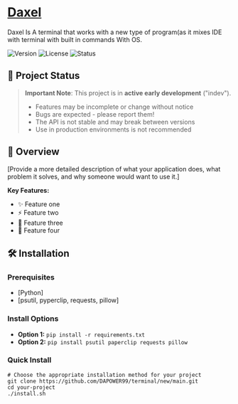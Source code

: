# <span style="color:#1e90ff">[Daxel](https://www.github.com/DAPOWER99/terminal/)</span>
Daxel Is A terminal that works with a new type of program(as it mixes IDE with terminal with built in commands With OS.

![Version](https://img.shields.io/badge/version-1.0-blue.svg)
![License](https://img.shields.io/badge/license-Apache2.0-green.svg)
![Status](https://img.shields.io/badge/status-indev-orange.svg)

## 🚧 Project Status

> **Important Note**: This project is in **active early development** ("indev"). 
> 
> - Features may be incomplete or change without notice
> - Bugs are expected - please report them!
> - The API is not stable and may break between versions
> - Use in production environments is not recommended

## 📖 Overview

[Provide a more detailed description of what your application does, what problem it solves, and why someone would want to use it.]

**Key Features:**
- ✨ Feature one
- ⚡ Feature two  
- 🔧 Feature three
- 🎯 Feature four

## 🛠️ Installation

### Prerequisites
- [Python]
- [psutil, pyperclip, requests, pillow]
### **Install Options**
- **Option 1:** `pip install -r requirements.txt`
- **Option 2:** `pip install psutil paperclip requests pillow`
### Quick Install
```
# Choose the appropriate installation method for your project
git clone https://github.com/DAPOWER99/terminal/new/main.git
cd your-project
./install.sh











